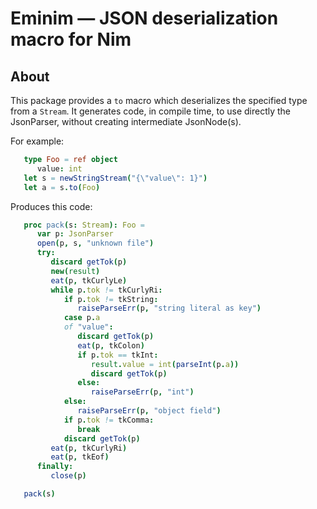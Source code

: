 # Eminim — JSON deserialization macro for Nim

## About

This package provides a ``to`` macro which deserializes the specified type from a ``Stream``. It
generates code, in compile time, to use directly the JsonParser, without creating intermediate JsonNode(s).

For example:

```nim
   type Foo = ref object
      value: int
   let s = newStringStream("{\"value\": 1}")
   let a = s.to(Foo)
```

Produces this code:

```nim
   proc pack(s: Stream): Foo =
      var p: JsonParser
      open(p, s, "unknown file")
      try:
         discard getTok(p)
         new(result)
         eat(p, tkCurlyLe)
         while p.tok != tkCurlyRi:
            if p.tok != tkString:
               raiseParseErr(p, "string literal as key")
            case p.a
            of "value":
               discard getTok(p)
               eat(p, tkColon)
               if p.tok == tkInt:
                  result.value = int(parseInt(p.a))
                  discard getTok(p)
               else:
                  raiseParseErr(p, "int")
            else:
               raiseParseErr(p, "object field")
            if p.tok != tkComma:
               break
            discard getTok(p)
         eat(p, tkCurlyRi)
         eat(p, tkEof)
      finally:
         close(p)

   pack(s)
```

